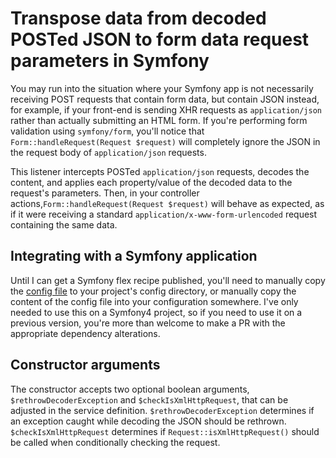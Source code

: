 # Transpose data from decoded POSTed JSON to form data request parameters in Symfony
You may run into the situation where your Symfony app is not necessarily receiving POST requests that contain form data, but contain JSON instead, for example, if your front-end is sending XHR requests as `application/json` rather than actually submitting an HTML form. If you're performing form validation using `symfony/form`, you'll notice that `Form::handleRequest(Request $request)` will completely ignore the JSON in the request body of `application/json` requests.

This listener intercepts POSTed `application/json` requests, decodes the content, and applies each property/value of the decoded data to the request's parameters. Then, in your controller actions,`Form::handleRequest(Request $request)` will behave as expected, as if it were receiving a standard `application/x-www-form-urlencoded` request containing the same data.

## Integrating with a Symfony application
Until I can get a Symfony flex recipe published, you'll need to manually copy the [config file](config/form_data_transposer.yaml) to your project's config directory, or manually copy the content of the config file into your configuration somewhere. I've only needed to use this on a Symfony4 project, so if you need to use it on a previous version, you're more than welcome to make a PR with the appropriate dependency alterations.

## Constructor arguments
The constructor accepts two optional boolean arguments, `$rethrowDecoderException` and `$checkIsXmlHttpRequest`, that can be adjusted in the service definition. `$rethrowDecoderException` determines if an exception caught while decoding the JSON should be rethrown. `$checkIsXmlHttpRequest` determines if `Request::isXmlHttpRequest()` should be called when conditionally checking the request.
